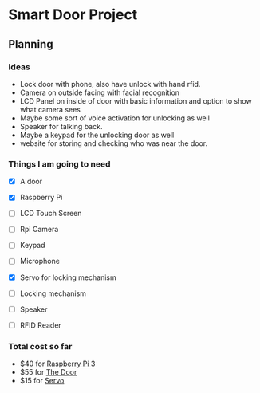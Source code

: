 # Smart Door Project

## Planning

### Ideas

- Lock door with phone, also have unlock with hand rfid.
- Camera on outside facing with facial recognition
- LCD Panel on inside of door with basic information and option to show what camera sees
- Maybe some sort of voice activation for unlocking as well
- Speaker for talking back.
- Maybe a keypad for the unlocking door as well
- website for storing and checking who was near the door.


### Things I am going to need
- [x] A door
- [x] Raspberry Pi
- [ ] LCD Touch Screen
- [ ] Rpi Camera
- [ ] Keypad
- [ ] Microphone
- [x] Servo for locking mechanism
- [ ] Locking mechanism
- [ ] Speaker
- [ ] RFID Reader


### Total cost so far
- $40 for [Raspberry Pi 3](https://www.raspberrypi.org/products/raspberry-pi-3-model-b/)
- $55 for [The Door](https://www.lowes.com/pd/ReliaBilt-White-2-Panel-Square-Hollow-Core-Molded-Composite-Slab-Door-Common-32-in-x-80-in-Actual-32-in-x-80-in/1000221811)
- $15 for [Servo](https://www.parallax.com/product/900-00005)

